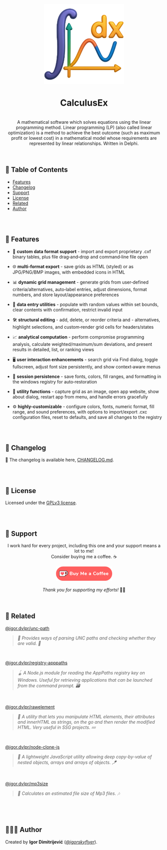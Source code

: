 <div align="center">
  <img src="https://raw.githubusercontent.com/igorskyflyer/calculus-ex/main/assets/calculus-ex.png" alt="Icon of CalculusEx" width="256" height="256">
<h1 align="center">CalculusEx</h1>
</div>

<br>

<div align="center">
  A mathematical software which solves equations using the linear programming method. Linear programming (LP) (also called linear optimization) is a method to achieve the best outcome (such as maximum profit or lowest cost) in a mathematical model whose requirements are represented by linear relationships. Written in Delphi.
</div>

<br>
<br>

## 📃 Table of Contents

- [Features](#-features)
- [Changelog](#-changelog)
- [Support](#-support)
- [License](#-license)
- [Related](#-related)
- [Author](#-author)

<br>
<br>

## 🤖 Features

- 📂 **custom data format support** - import and export proprietary .cxf binary tables, plus file drag‑and‑drop and command‑line file open

- 🌐 **multi‑format export** - save grids as HTML (styled) or as JPG/PNG/BMP images, with embedded icons in HTML

- 📊 **dynamic grid management** - generate grids from user‑defined criteria/alternatives, auto‑label entries, adjust dimensions, format numbers, and store layout/appearance preferences

- 🎲 **data entry utilities** - populate with random values within set bounds, clear contents with confirmation, restrict invalid input

- 🛠️ **structural editing** - add, delete, or reorder criteria and - alternatives, highlight selections, and custom‑render grid cells for headers/states

- 📈 **analytical computation** - perform compromise programming analysis, calculate weighted/maximum/sum deviations, and present results in detailed, list, or ranking views

- 🖥️ **user interaction enhancements** - search grid via Find dialog, toggle fullscreen, adjust font size persistently, and show context‑aware menus

- 💾 **session persistence** - save fonts, colors, fill ranges, and formatting in the windows registry for auto‑restoration

- 🧰 **utility functions** - capture grid as an image, open app website, show about dialog, restart app from menu, and handle errors gracefully

- ⚙️ **highly-customizable** - configure colors, fonts, numeric format, fill range, and sound preferences, with options to import/export .cxc configuration files, reset to defaults, and save all changes to the registry

<br>
<br>

## 📝 Changelog

📑 The changelog is available here, [CHANGELOG.md](https://github.com/igorskyflyer/calculus-ex/blob/main/CHANGELOG.md).

<br>
<br>

## 🪪 License

Licensed under the [GPLv3 license](https://github.com/igorskyflyer/calculus-ex/blob/main/LICENSE).

<br>
<br>

## 💖 Support

<div align="center">
  I work hard for every project, including this one and your support means a lot to me!
  <br>
  Consider buying me a coffee. ☕
  <br>
  <br>
  <a href="https://ko-fi.com/igorskyflyer" target="_blank"><img src="https://raw.githubusercontent.com/igorskyflyer/igorskyflyer/main/assets/ko-fi.png" alt="Donate to igorskyflyer" width="180" height="46"></a>
  <br>
  <br>
  <em>Thank you for supporting my efforts!</em> 🙏😊
</div>

<br>
<br>

## 🧬 Related

[@igor.dvlpr/unc-path](https://www.npmjs.com/package/@igor.dvlpr/unc-path)

> _🥽 Provides ways of parsing UNC paths and checking whether they are valid. 🎱_

<br>

[@igor.dvlpr/registry-apppaths](https://www.npmjs.com/package/@igor.dvlpr/registry-apppaths)

> _🪀 A Node.js module for reading the AppPaths registry key on Windows. Useful for retrieving applications that can be launched from the command prompt. 🗃_

<br>

[@igor.dvlpr/rawelement](https://www.npmjs.com/package/@igor.dvlpr/rawelement)

> _🐯 A utility that lets you manipulate HTML elements, their attributes and innerHTML as strings, on the go and then render the modified HTML. Very useful in SSG projects. 💤_

<br>

[@igor.dvlpr/node-clone-js](https://www.npmjs.com/package/@igor.dvlpr/node-clone-js)

> _🧬 A lightweight JavaScript utility allowing deep copy-by-value of nested objects, arrays and arrays of objects. 🪁_

<br>

[@igor.dvlpr/mp3size](https://www.npmjs.com/package/@igor.dvlpr/mp3size)

> _🧮 Calculates an estimated file size of Mp3 files. 🎶_

<br>
<br>
<br>

## 👨🏻‍💻 Author
Created by **Igor Dimitrijević** ([*@igorskyflyer*](https://github.com/igorskyflyer/)).
